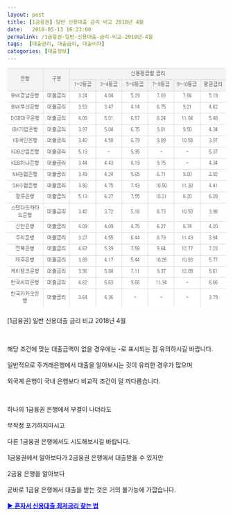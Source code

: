 ```yaml
---
layout: post
title: [1금융권] 일반 신용대출 금리 비교 2018년 4월
date:   2018-05-13 16:23:00
permalink: /1금융권-일반-신용대출-금리-비교-2018년-4월
tags:  [대출관리, 대출금리, 대출이자]
categories: [대출정보]
---
```


<img class="alignnone size-full wp-image-489" src="/images/1금융권-일반-신용대출-금리-비교-리스트.jpg" alt="" width="100%" height="550" />
<br><br>
[1금융권] 일반 신용대출 금리 비교 2018년 4월

&nbsp;

해당 조건에 맞는 대출금액이 없을 경우에는 -로 표시되는 점 유의하시길 바랍니다.
<br><br>
일반적으로 주거래은행에서 대출을 알아보시는 것이 유리한 경우가 많으며
<br><br>
외국계 은행이 국내 은행보다 비교적 조건이 덜 까다롭습니다.

&nbsp;

하나의 1금융권 은행에서 부결이 나더라도
<br><br>
무작정 포기하지마시고
<br><br>
다른 1금융권 은행에서도 시도해보시길 바랍니다.
<br><br>
1금융권에서 알아보다가 2금융권 은행에서 대출받을 수 있지만
<br><br>
2금융 은행을 알아보다
<br><br>
곧바로 1금융 은행에서 대출을 받는 것은 거의 불가능에 가깝습니다.
<br><br>
<span style="color: #0000ff;"><a style="color: #0000ff;" href="https://finance.leeseungju.com/%ec%8b%a0%ec%9a%a9%eb%8c%80%ec%b6%9c-%ec%b5%9c%ec%a0%80%ea%b8%88%eb%a6%ac-%ec%b0%be%eb%8a%94-%eb%b0%a9%eb%b2%95"><strong>▶ 혼자서 신용대출 최저금리 찾는 법</strong></a></span>